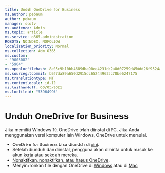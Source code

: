 ```yaml
---
title: Unduh OneDrive for Business
ms.author: pebaum
author: pebaum
manager: scotv
ms.audience: Admin
ms.topic: article
ms.service: o365-administration
ROBOTS: NOINDEX, NOFOLLOW
localization_priority: Normal
ms.collection: Adm_O365
ms.custom:
- "9003082"
- "5904"
ms.openlocfilehash: 8e95c9b10bb4689dba90ee4231dd2a8d07259d450dd26f952446edb6ef89eb8b
ms.sourcegitcommit: b5f7da89a650d2915dc652449623c78be6247175
ms.translationtype: MT
ms.contentlocale: id-ID
ms.lasthandoff: 08/05/2021
ms.locfileid: "53964996"
---
```

# <a name="download-onedrive-for-business"></a>Unduh OneDrive for Business

Jika memiliki Windows 10, OneDrive telah diinstal di PC. Jika Anda menggunakan versi komputer lain Windows, OneDrive untuk memulai.

- OneDrive for Business bisa diunduh di [sini](https://www.microsoft.com/microsoft-365/onedrive/download).
- Setelah diunduh dan diinstal, pengguna akan diminta untuk masuk ke akun kerja atau sekolah mereka.
- [Nonaktifkan, nonaktifkan, atau hapus OneDrive](https://support.microsoft.com/office/turn-off-disable-or-uninstall-onedrive-f32a17ce-3336-40fe-9c38-6efb09f944b0).
- Menyinkronkan file dengan OneDrive di [Windows](https://support.microsoft.com/office/615391c4-2bd3-4aae-a42a-858262e42a49) atau di [Mac](https://support.microsoft.com/office/d11b9f29-00bb-4172-be39-997da46f913f).
